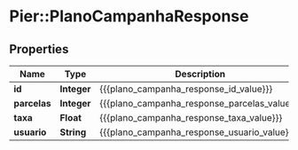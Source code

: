 # Pier::PlanoCampanhaResponse

## Properties
Name | Type | Description | Notes
------------ | ------------- | ------------- | -------------
**id** | **Integer** | {{{plano_campanha_response_id_value}}} | [optional] 
**parcelas** | **Integer** | {{{plano_campanha_response_parcelas_value}}} | [optional] 
**taxa** | **Float** | {{{plano_campanha_response_taxa_value}}} | [optional] 
**usuario** | **String** | {{{plano_campanha_response_usuario_value}}} | [optional] 


